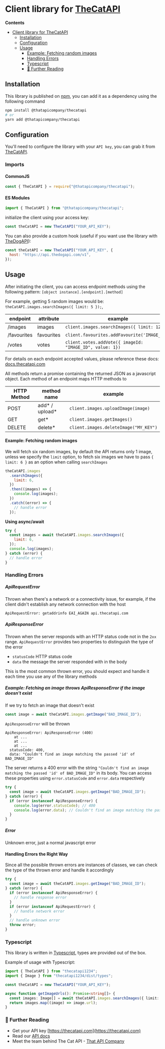 # Client library for [TheCatAPI](https://thecatapi.com)

**Contents**

- [Client library for TheCatAPI](#client-library-for-thecatapihttpsthecatapicom)
  - [Installation](#installation)
  - [Configuration](#configuration)
  - [Usage](#usage)
    - [Example: Fetching random images](#example-fetching-random-images)
    - [Handling Errors](#handling-errors)
    - [Typescript](#typescript)
    - [📙 Further Reading](#-further-reading)

## Installation

This library is published on [npm](https://www.npmjs.com/package/@thatapicompany/thecatapi), you can add it as a dependency using the following
command

```bash
npm install @thatapicompany/thecatapi
# or
yarn add @thatapicompany/thecatapi
```

## Configuration

You'll need to configure the library with your `API key`, you can grab it from [TheCatAPI](https://thecatapi.com/).

### Imports

#### CommonJS

```javascript
const { TheCatAPI } = require("@thatapicompany/thecatapi");
```

#### ES Modules

```typescript
import { TheCatAPI } from "@thatapicompany/thecatapi";
```

initialize the client using your access key:

```javascript
const theCatAPI = new TheCatAPI("YOUR_API_KEY");
```

You can also provide a custom hook (useful if you want use the library with [TheDogAPI](https://thedogapi.com/)):

```javascript
const theCatAPI = new TheCatAPI("YOUR_API_KEY", {
  host: "https://api.thedogapi.com/v1",
});
```

## Usage

After initiating the client, you can access endpoint methods using the following pattern:
`[object instance].[endpoint].[method]`

For example, getting 5 random images would be: `theCatAPI.images.searchImages({ limit: 5 });`,

| endpoint    | attribute  | example                                                  |
| ----------- | ---------- | -------------------------------------------------------- |
| /images     | images     | `client.images.searchImages({ limit: 12 })`              |
| /favourites | favourites | `client.favourites.addFavourite('IMAGE_ID')`             |
| /votes      | votes      | `client.votes.addVote({ imageId: "IMAGE_ID", value: 1})` |

For details on each endpoint accepted values, please reference these docs: [docs.thecatapi.com](https://docs.thecatapi.com)

All methods return a promise containing the returned JSON as a javascript object. Each method of an endpoint maps HTTP methods to

| HTTP Method | method name      | example                               |
| ----------- | ---------------- | ------------------------------------- |
| POST        | add\* / upload\* | `client.images.uploadImage(image)`    |
| GET         | get\*            | `client.images.getImages()`           |
| DELETE      | delete\*         | `client.images.deleteImage("MY_KEY")` |

#### Example: Fetching random images

We will fetch six random images, by default the API returns only 1 image, unless we specify the `limit` option, to fetch six images we have
to pass `{ limit: 6 }` as an option when calling `searchImages`

```javascript
theCatAPI.images
  .searchImages({
    limit: 6,
  })
  .then((images) => {
    console.log(images);
  })
  .catch((error) => {
    // handle error
  });
```

**Using async/await**

```javascript
try {
  const images = await theCatAPI.images.searchImages({
    limit: 6,
  });
  console.log(images);
} catch (error) {
  // handle error
}
```

### Handling Errors

[comment]: <> (All methods that return a promise throw 3 types of errors)

##### ApiRequestError

Thrown when there's a network or a connectivity issue, for example, if the client didn't establish any network connection with the host

```
ApiRequestError: getaddrinfo EAI_AGAIN api.thecatapi.com
```

##### ApiResponseError

Thrown when the server responds with an HTTP status code not in the `2xx` range. `ApiRequestError` provides two properties to distinguish the type of the error

- `statusCode` HTTP status code
- `data` the message the server responded with in the body

This is the most common thrown error, you should expect and handle it each time you use any of the library methods

##### Example: Fetching an image throws ApiResponseError if the image doesn't exist

If we try to fetch an image that doesn't exist

```javascript
const image = await theCatAPI.images.getImage("BAD_IMAGE_ID");
```

`ApiResponseError` will be thrown

```
ApiResponseError: ApiResponseError (400)
    at ...
    at ...
    at ...
  statusCode: 400,
  data: "Couldn't find an image matching the passed 'id' of BAD_IMAGE_ID"
```

The server returns a 400 error with the string `"Couldn't find an image matching the passed 'id' of BAD_IMAGE_ID"` in its body.
You can access these properties using `error.statusCode` and `error.data` respectively

```javascript
try {
  const image = await theCatAPI.images.getImage("BAD_IMAGE_ID");
} catch (error) {
  if (error instanceof ApiResponseError) {
    console.log(error.statusCode); // 400
    console.log(error.data); // Couldn't find an image matching the passed 'id' of BAD_IMAGE_ID
  }
}
```

##### Error

Unknown error, just a normal javascript error

#### Handling Errors the Right Way

Since all the possible thrown errors are instances of classes, we can check the type of the thrown error and handle it accordingly

```javascript
try {
  const image = await theCatAPI.images.getImage("BAD_IMAGE_ID");
} catch (error) {
  if (error instanceof ApiResponseError) {
    // handle response error
  }
  if (error instanceof ApiRequestError) {
    // handle network error
  }
  // handle unknown error
  throw error;
}
```

### Typescript

This library is written in [Typescript](https://www.typescriptlang.org/), types are provided out of the box.

Example of usage with Typescript:

```typescript
import { TheCatAPI } from "thecatapi1234";
import { Image } from "thecatapi1234/dist/types";

const theCatAPI = new TheCatAPI("YOUR_API_KEY");

async function getImageUrls(): Promise<string[]> {
  const images: Image[] = await theCatAPI.images.searchImages({ limit: 10 });
  return images.map((image) => image.url);
}
```

### 📙 Further Reading

- Get your API key [https://thecatapi.com](https://thecatapi.com)
- Read our [API docs](https://docs.thecatapi.com)
- Meet the team behind The Cat API - [That API Company](https://thatapicompany.com/)
